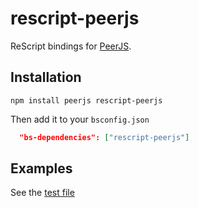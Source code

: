 # rescript-peerjs

ReScript bindings for [PeerJS](https://peerjs.com).

## Installation

```
npm install peerjs rescript-peerjs
```

Then add it to your `bsconfig.json`

```json
  "bs-dependencies": ["rescript-peerjs"]
```

## Examples

See the [test file](src/Test.res)
